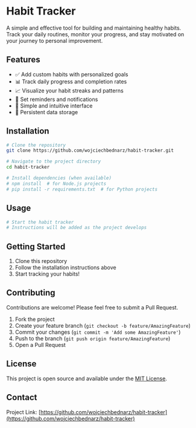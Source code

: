 # Habit Tracker

A simple and effective tool for building and maintaining healthy habits. Track your daily routines, monitor your progress, and stay motivated on your journey to personal improvement.

## Features

- ✅ Add custom habits with personalized goals
- 📊 Track daily progress and completion rates
- 📈 Visualize your habit streaks and patterns
- 🎯 Set reminders and notifications
- 📱 Simple and intuitive interface
- 💾 Persistent data storage

## Installation

```bash
# Clone the repository
git clone https://github.com/wojciechbednarz/habit-tracker.git

# Navigate to the project directory
cd habit-tracker

# Install dependencies (when available)
# npm install  # for Node.js projects
# pip install -r requirements.txt  # for Python projects
```

## Usage

```bash
# Start the habit tracker
# Instructions will be added as the project develops
```

## Getting Started

1. Clone this repository
2. Follow the installation instructions above
3. Start tracking your habits!

## Contributing

Contributions are welcome! Please feel free to submit a Pull Request.

1. Fork the project
2. Create your feature branch (`git checkout -b feature/AmazingFeature`)
3. Commit your changes (`git commit -m 'Add some AmazingFeature'`)
4. Push to the branch (`git push origin feature/AmazingFeature`)
5. Open a Pull Request

## License

This project is open source and available under the [MIT License](LICENSE).

## Contact

Project Link: [https://github.com/wojciechbednarz/habit-tracker](https://github.com/wojciechbednarz/habit-tracker)
